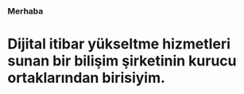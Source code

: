 ### Merhaba
# Dijital itibar yükseltme hizmetleri sunan bir bilişim şirketinin kurucu ortaklarından birisiyim.
